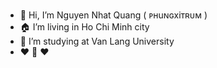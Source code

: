 -  :wave: Hi, I’m Nguyen Nhat Quang ( ᴘʜuɴɢxiᴛʀᴜᴍ )
-  :house: I’m living in Ho Chi Minh city
-  :school: I’m studying at Van Lang University
-  :heart: :turtle: :heart:
